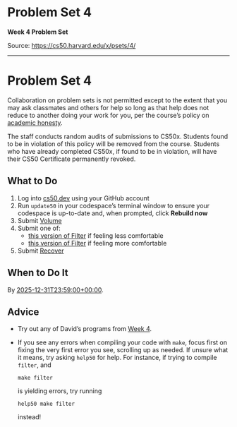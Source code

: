 # Problem Set 4

**Week 4 Problem Set**

Source: https://cs50.harvard.edu/x/psets/4/

---

# Problem Set 4

Collaboration on problem sets is not permitted except to the extent that you may ask classmates and others for help so long as that help does not reduce to another doing your work for you, per the course’s policy on [academic honesty](../../syllabus/#academic-honesty).

The staff conducts random audits of submissions to CS50x. Students found to be in violation of this policy will be removed from the course. Students who have already completed CS50x, if found to be in violation, will have their CS50 Certificate permanently revoked.

## What to Do

1. Log into [cs50.dev](https://cs50.dev) using your GitHub account
2. Run `update50` in your codespace’s terminal window to ensure your codespace is up-to-date and, when prompted, click **Rebuild now**
3. Submit [Volume](volume/)
4. Submit one of:
   * [this version of Filter](filter/less/) if feeling less comfortable
   * [this version of Filter](filter/more/) if feeling more comfortable
5. Submit [Recover](recover/)

## When to Do It

By [2025-12-31T23:59:00+00:00](https://time.cs50.io/20251231T235900Z).

## Advice

* Try out any of David’s programs from [Week 4](../../weeks/4/).
* If you see any errors when compiling your code with `make`, focus first on fixing the very first error you see, scrolling up as needed. If unsure what it means, try asking `help50` for help. For instance, if trying to compile `filter`, and

  ```
  make filter

  ```

  is yielding errors, try running

  ```
  help50 make filter

  ```

  instead!
